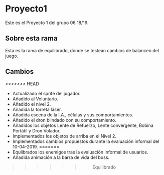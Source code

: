 ﻿# Proyecto1

Este es el Proyecto 1 del grupo 06 18/19.

## Sobre esta rama

Esta es la rama de equilibrado, donde se testean cambios de balanceo del juego.

## Cambios

<<<<<<< HEAD
- Actualizado el sprite del jugador.
- Añadido al Voluntario.
- Añadido el nivel 2.
- Añadida la torreta láser.
- Añadida escena de la I.A., células y sus comportamientos.
- Añadido el dron blindado con su comportamiento.
- Añadidos los objetos Lente de Refuerzo, Lente convergente, Bobina Portátil y Dron Volador.
- Implementados los objetos de arriba en el Nivel 2.
- Implementados cambios propuestos durante la evaluación informal del 10-04-2019.
=======
- Equlibrados los enemigos tras la evaluación informal de usuarios.
- Añadida animación a la barra de vida del boss.
>>>>>>> Equilibrado
